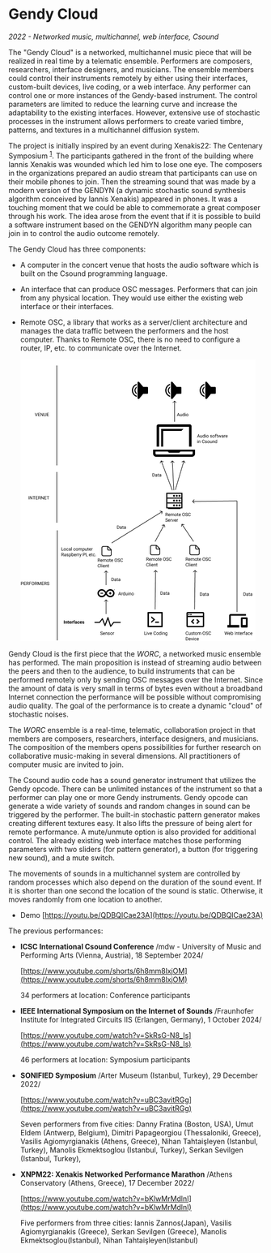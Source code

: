 # Gendy Cloud

*2022 - Networked music, multichannel, web interface, Csound*  

The "Gendy Cloud" is a networked, multichannel music piece that will be realized in real time by a telematic ensemble. Performers are composers, researchers, interface designers, and musicians. The ensemble members could control their instruments remotely by either using their interfaces, custom-built devices, live coding, or a web interface. Any performer can control one or more instances of the Gendy-based instrument. The control parameters are limited to reduce the learning curve and increase the adaptability to the existing interfaces. However, extensive use of stochastic processes in the instrument allows performers to create varied timbre, patterns, and textures in a multichannel diffusion system.  

The project is initially inspired by an event during Xenakis22: The Centenary Symposium <sup><a id="fnr.1" class="footref" href="#fn.1" role="doc-backlink">1</a></sup>. The participants gathered in the front of the building where Iannis Xenakis was wounded which led him to lose one eye. The composers in the organizations prepared an audio stream that participants can use on their mobile phones to join. Then the streaming sound that was made by a modern version of the GENDYN (a dynamic stochastic sound synthesis algorithm conceived by Iannis Xenakis) appeared in phones. It was a touching moment that we could be able to commemorate a great composer through his work. The idea arose from the event that if it is possible to build a software instrument based on the GENDYN algorithm many people can join in to control the audio outcome remotely.  

The Gendy Cloud has three components:  

-   A computer in the concert venue that hosts the audio software which is built on the Csound programming language.
-   An interface that can produce OSC messages. Performers that can join from any physical location. They would use either the existing web interface or their interfaces.
-   Remote OSC, a library that works as a server/client architecture and manages the data traffic between the performers and the host computer. Thanks to Remote OSC, there is no need to configure a router, IP, etc. to communicate over the Internet.  
    
    ![img](../images/GendyCloud-WORC-ensemble.png)

Gendy Cloud is the first piece that the *WORC*, a networked music ensemble has performed. The main proposition is instead of streaming audio between the peers and then to the audience, to build instruments that can be performed remotely only by sending OSC messages over the Internet. Since the amount of data is very small in terms of bytes even without a broadband Internet connection the performance will be possible without compromising audio quality. The goal of the performance is to create a dynamic "cloud" of stochastic noises.  

The *WORC* ensemble is a real-time, telematic, collaboration project in that members are composers, researchers, interface designers, and musicians. The composition of the members opens possibilities for further research on collaborative music-making in several dimensions. All practitioners of computer music are invited to join.  

The Csound audio code has a sound generator instrument that utilizes the Gendy opcode. There can be unlimited instances of the instrument so that a performer can play one or more Gendy instruments. Gendy opcode can generate a wide variety of sounds and random changes in sound can be triggered by the performer. The built-in stochastic pattern generator makes creating different textures easy. It also lifts the pressure of being alert for remote performance. A mute/unmute option is also provided for additional control. The already existing web interface matches those performing parameters with two sliders (for pattern generator), a button (for triggering new sound), and a mute switch.  

The movements of sounds in a multichannel system are controlled by random processes which also depend on the duration of the sound event. If it is shorter than one second the location of the sound is static. Otherwise, it moves randomly from one location to another.  

- Demo
  [https://youtu.be/QDBQICae23A](https://youtu.be/QDBQICae23A)

The previous performances:

- **ICSC International Csound Conference**
  /mdw - University of Music and Performing Arts (Vienna, Austria), 18 September 2024/

  [https://www.youtube.com/shorts/6h8mm8lxjOM](https://www.youtube.com/shorts/6h8mm8lxjOM)
  
  34 performers at location: Conference participants

- **IEEE International Symposium on the Internet of Sounds**
  /Fraunhofer Institute for Integrated Circuits IIS (Erlangen, Germany), 1 October 2024/

  [https://www.youtube.com/watch?v=SkRsG-N8_Is](https://www.youtube.com/watch?v=SkRsG-N8_Is)

  46 performers at location: Symposium participants
  
- **SONIFIED Symposium**
   /Arter Museum (Istanbul, Turkey), 29 December 2022/

   [https://www.youtube.com/watch?v=uBC3avitRGg](https://www.youtube.com/watch?v=uBC3avitRGg)

   Seven performers from five cities: Danny Fratina  (Boston, USA), Umut Eldem  (Antwerp, Belgium), Dimitri Papageorgiou (Thessaloniki, Greece), Vasilis Agiomyrgianakis (Athens, Greece),  Nihan Tahtaişleyen (Istanbul, Turkey), Manolis Ekmektsoglou (Istanbul, Turkey), Serkan Sevilgen (Istanbul, Turkey), 

- **XNPM22: Xenakis Networked Performance Marathon**
  /Athens Conservatory (Athens, Greece), 17 December 2022/

  [https://www.youtube.com/watch?v=bKlwMrMdlnI](https://www.youtube.com/watch?v=bKlwMrMdlnI)

  Five performers from three cities: Iannis Zannos(Japan), Vasilis Agiomyrgianakis (Greece), Serkan Sevilgen (Greece), Manolis Ekmektsoglou(Istanbul), Nihan Tahtaişleyen(Istanbul)

